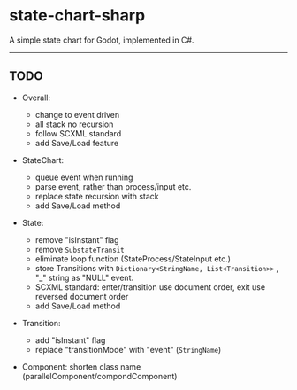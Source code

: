 # state-chart-sharp

 A simple state chart for Godot, implemented in C#.

---

## TODO

- Overall:

  - change to event driven
  - all stack no recursion
  - follow SCXML standard
  - add Save/Load feature

- StateChart:

  - queue event when running
  - parse event, rather than process/input etc.
  - replace state recursion with stack
  - add Save/Load method

- State:

  - remove "isInstant" flag
  - remove `SubstateTransit`
  - eliminate loop function (StateProcess/StateInput etc.)
  - store Transitions with `Dictionary<StringName, List<Transition>>` , "_" string as "NULL" event.
  - SCXML standard: enter/transition use document order, exit use reversed document order
  - add Save/Load method
  
- Transition:

  - add "isInstant" flag
  - replace "transitionMode" with "event" (`StringName`)

- Component: shorten class name (parallelComponent/compondComponent)
